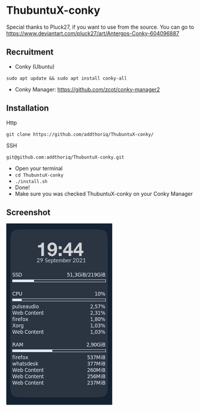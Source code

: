 # ThubuntuX-conky
Special thanks to Pluck27, if you want to use from the source.
You can go to https://www.deviantart.com/pluck27/art/Antergos-Conky-604096887

## Recruitment
- Conky (Ubuntu)
```
sudo apt update && sudo apt install conky-all
```
- Conky Manager: https://github.com/zcot/conky-manager2

## Installation
Http
```
git clone https://github.com/addthoriq/ThubuntuX-conky/
```
SSH
```
git@github.com:addthoriq/ThubuntuX-conky.git
```
- Open your terminal
- `cd ThubuntuX-conky`
- `./install.sh`
- Done!
- Make sure you was checked ThubuntuX-conky on your Conky Manager

## Screenshot
![alt text](https://github.com/addthoriq/ThubuntuX-conky/blob/master/preview.png)
